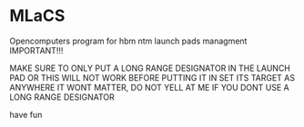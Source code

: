 # MLaCS
Opencomputers program for hbm ntm launch pads managment
IMPORTANT!!!

MAKE SURE TO ONLY PUT A LONG RANGE DESIGNATOR IN THE LAUNCH PAD OR THIS WILL NOT WORK BEFORE PUTTING IT IN SET ITS TARGET AS ANYWHERE IT WONT MATTER, DO NOT YELL AT ME IF YOU DONT USE A LONG RANGE DESIGNATOR

have fun
